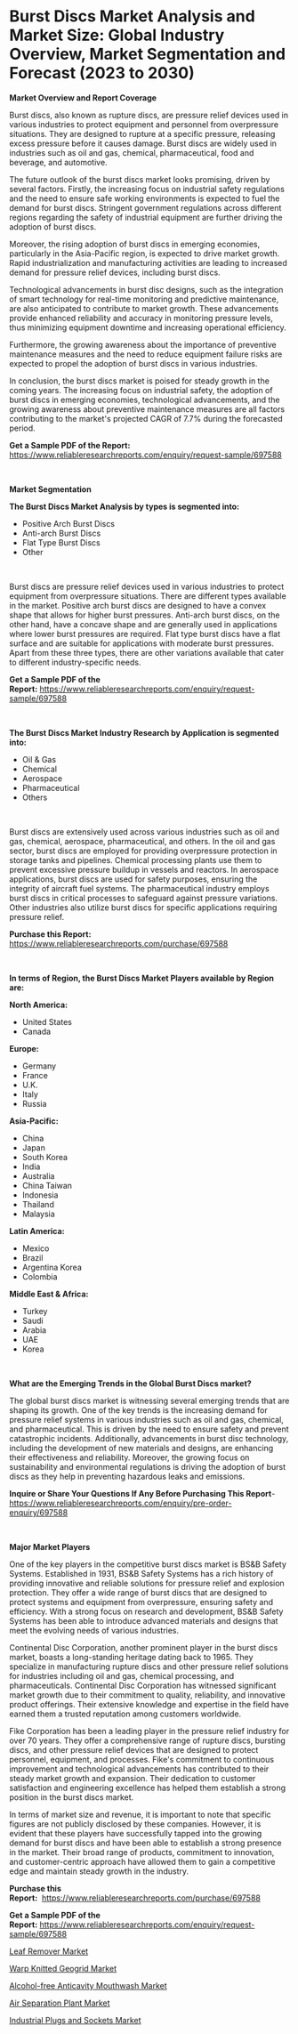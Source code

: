 <p><h1>Burst Discs Market Analysis and Market Size: Global Industry Overview, Market Segmentation and Forecast (2023 to 2030)</h1></p><p><strong>Market Overview and Report Coverage</strong></p>
<p><p>Burst discs, also known as rupture discs, are pressure relief devices used in various industries to protect equipment and personnel from overpressure situations. They are designed to rupture at a specific pressure, releasing excess pressure before it causes damage. Burst discs are widely used in industries such as oil and gas, chemical, pharmaceutical, food and beverage, and automotive.</p><p>The future outlook of the burst discs market looks promising, driven by several factors. Firstly, the increasing focus on industrial safety regulations and the need to ensure safe working environments is expected to fuel the demand for burst discs. Stringent government regulations across different regions regarding the safety of industrial equipment are further driving the adoption of burst discs.</p><p>Moreover, the rising adoption of burst discs in emerging economies, particularly in the Asia-Pacific region, is expected to drive market growth. Rapid industrialization and manufacturing activities are leading to increased demand for pressure relief devices, including burst discs.</p><p>Technological advancements in burst disc designs, such as the integration of smart technology for real-time monitoring and predictive maintenance, are also anticipated to contribute to market growth. These advancements provide enhanced reliability and accuracy in monitoring pressure levels, thus minimizing equipment downtime and increasing operational efficiency.</p><p>Furthermore, the growing awareness about the importance of preventive maintenance measures and the need to reduce equipment failure risks are expected to propel the adoption of burst discs in various industries.</p><p>In conclusion, the burst discs market is poised for steady growth in the coming years. The increasing focus on industrial safety, the adoption of burst discs in emerging economies, technological advancements, and the growing awareness about preventive maintenance measures are all factors contributing to the market's projected CAGR of 7.7% during the forecasted period.</p></p>
<p><strong>Get a Sample PDF of the Report:</strong> <a href="https://www.reliableresearchreports.com/enquiry/request-sample/697588">https://www.reliableresearchreports.com/enquiry/request-sample/697588</a></p>
<p>&nbsp;</p>
<p><strong>Market Segmentation</strong></p>
<p><strong>The Burst Discs Market Analysis by types is segmented into:</strong></p>
<p><ul><li>Positive Arch Burst Discs</li><li>Anti-arch Burst Discs</li><li>Flat Type Burst Discs</li><li>Other</li></ul></p>
<p>&nbsp;</p>
<p><p>Burst discs are pressure relief devices used in various industries to protect equipment from overpressure situations. There are different types available in the market. Positive arch burst discs are designed to have a convex shape that allows for higher burst pressures. Anti-arch burst discs, on the other hand, have a concave shape and are generally used in applications where lower burst pressures are required. Flat type burst discs have a flat surface and are suitable for applications with moderate burst pressures. Apart from these three types, there are other variations available that cater to different industry-specific needs.</p></p>
<p><strong>Get a Sample PDF of the Report:</strong>&nbsp;<a href="https://www.reliableresearchreports.com/enquiry/request-sample/697588">https://www.reliableresearchreports.com/enquiry/request-sample/697588</a></p>
<p>&nbsp;</p>
<p><strong>The Burst Discs Market Industry Research by Application is segmented into:</strong></p>
<p><ul><li>Oil & Gas</li><li>Chemical</li><li>Aerospace</li><li>Pharmaceutical</li><li>Others</li></ul></p>
<p>&nbsp;</p>
<p><p>Burst discs are extensively used across various industries such as oil and gas, chemical, aerospace, pharmaceutical, and others. In the oil and gas sector, burst discs are employed for providing overpressure protection in storage tanks and pipelines. Chemical processing plants use them to prevent excessive pressure buildup in vessels and reactors. In aerospace applications, burst discs are used for safety purposes, ensuring the integrity of aircraft fuel systems. The pharmaceutical industry employs burst discs in critical processes to safeguard against pressure variations. Other industries also utilize burst discs for specific applications requiring pressure relief.</p></p>
<p><strong>Purchase this Report:</strong>&nbsp; <a href="https://www.reliableresearchreports.com/purchase/697588">https://www.reliableresearchreports.com/purchase/697588</a></p>
<p>&nbsp;</p>
<p><strong>In terms of Region, the Burst Discs Market Players available by Region are:</strong></p>
<p>
    <p> <strong> North America: </strong>
        <ul>
            <li>United States</li>
            <li>Canada</li>
        </ul>
        </p> 
    <p> <strong> Europe: </strong>
        <ul>
            <li>Germany</li>
            <li>France</li>
            <li>U.K.</li>
            <li>Italy</li>
            <li>Russia</li>
        </ul>
        </p> 
    <p> <strong> Asia-Pacific: </strong>
        <ul>
            <li>China</li>
            <li>Japan</li>
            <li>South Korea</li>
            <li>India</li>
            <li>Australia</li>
            <li>China Taiwan</li>
            <li>Indonesia</li>
            <li>Thailand</li>
            <li>Malaysia</li>
        </ul>
        </p> 
    <p> <strong> Latin America: </strong>
        <ul>
            <li>Mexico</li>
            <li>Brazil</li>
            <li>Argentina Korea</li>
            <li>Colombia</li>
        </ul>
        </p> 
    <p> <strong> Middle East & Africa: </strong>
        <ul>
            <li>Turkey</li>
            <li>Saudi</li>
            <li>Arabia</li>
            <li>UAE</li>
            <li>Korea</li>
        </ul>
    </p>
    </p>
<p>&nbsp;</p>
<p><strong>What are the Emerging Trends in the Global Burst Discs market?</strong></p>
<p><p>The global burst discs market is witnessing several emerging trends that are shaping its growth. One of the key trends is the increasing demand for pressure relief systems in various industries such as oil and gas, chemical, and pharmaceutical. This is driven by the need to ensure safety and prevent catastrophic incidents. Additionally, advancements in burst disc technology, including the development of new materials and designs, are enhancing their effectiveness and reliability. Moreover, the growing focus on sustainability and environmental regulations is driving the adoption of burst discs as they help in preventing hazardous leaks and emissions.</p></p>
<p><strong>Inquire or Share Your Questions If Any Before Purchasing This Report</strong>- <a href="https://www.reliableresearchreports.com/enquiry/pre-order-enquiry/697588">https://www.reliableresearchreports.com/enquiry/pre-order-enquiry/697588</a></p>
<p>&nbsp;</p>
<p><strong>Major Market Players</strong></p>
<p><p>One of the key players in the competitive burst discs market is BS&B Safety Systems. Established in 1931, BS&B Safety Systems has a rich history of providing innovative and reliable solutions for pressure relief and explosion protection. They offer a wide range of burst discs that are designed to protect systems and equipment from overpressure, ensuring safety and efficiency. With a strong focus on research and development, BS&B Safety Systems has been able to introduce advanced materials and designs that meet the evolving needs of various industries.</p><p>Continental Disc Corporation, another prominent player in the burst discs market, boasts a long-standing heritage dating back to 1965. They specialize in manufacturing rupture discs and other pressure relief solutions for industries including oil and gas, chemical processing, and pharmaceuticals. Continental Disc Corporation has witnessed significant market growth due to their commitment to quality, reliability, and innovative product offerings. Their extensive knowledge and expertise in the field have earned them a trusted reputation among customers worldwide.</p><p>Fike Corporation has been a leading player in the pressure relief industry for over 70 years. They offer a comprehensive range of rupture discs, bursting discs, and other pressure relief devices that are designed to protect personnel, equipment, and processes. Fike's commitment to continuous improvement and technological advancements has contributed to their steady market growth and expansion. Their dedication to customer satisfaction and engineering excellence has helped them establish a strong position in the burst discs market.</p><p>In terms of market size and revenue, it is important to note that specific figures are not publicly disclosed by these companies. However, it is evident that these players have successfully tapped into the growing demand for burst discs and have been able to establish a strong presence in the market. Their broad range of products, commitment to innovation, and customer-centric approach have allowed them to gain a competitive edge and maintain steady growth in the industry.</p></p>
<p><strong>Purchase this Report:</strong>&nbsp;&nbsp;<a href="https://www.reliableresearchreports.com/purchase/697588">https://www.reliableresearchreports.com/purchase/697588</a></p>
<p></p>
<p><strong>Get a Sample PDF of the Report:</strong>&nbsp;<a href="https://www.reliableresearchreports.com/enquiry/request-sample/697588">https://www.reliableresearchreports.com/enquiry/request-sample/697588</a></p>
<p><p><a href="https://medium.com/@v4171497/leaf-remover-market-size-growth-forecast-2023-2030-f656360d3bde">Leaf Remover Market</a></p><p><a href="https://github.com/sofayahoo2023/Market-Research-Report-List-1/blob/main/warp-knitted-geogrid-market.md">Warp Knitted Geogrid Market</a></p><p><a href="https://github.com/vimar16th/Market-Research-Report-List-1/blob/main/alcohol-free-anticavity-mouthwash-market.md">Alcohol-free Anticavity Mouthwash Market</a></p><p><a href="https://www.linkedin.com/pulse/air-separation-plant-market-challenges-opportunities-growth-6i3qe/">Air Separation Plant Market</a></p><p><a href="https://www.linkedin.com/pulse/industrial-plugs-sockets-market-size-2023-2030-global-analysis-7joce/">Industrial Plugs and Sockets Market</a></p></p>